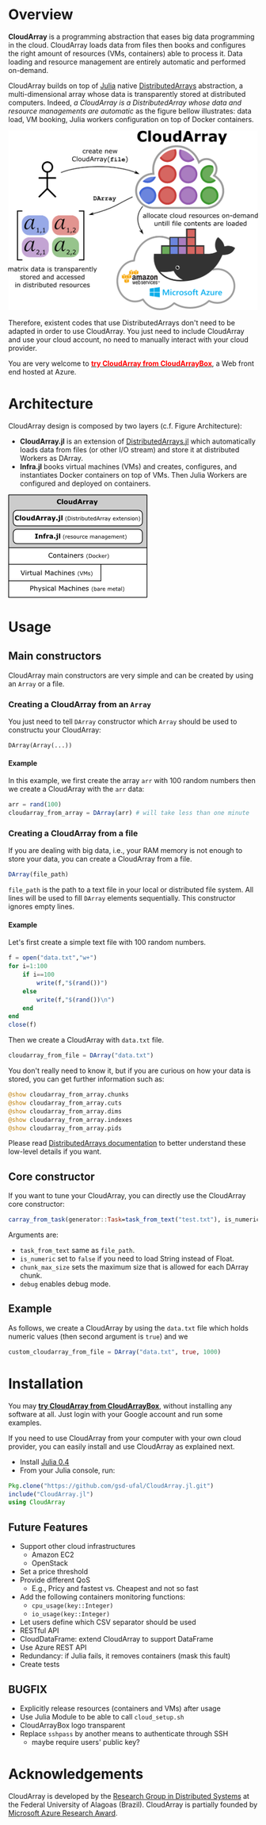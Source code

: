 # Overview

**CloudArray** is a programming abstraction that eases big data programming in the cloud. CloudArray loads data from files then books and configures the right amount of resources (VMs, containers) able to process it. Data loading and resource management are entirely automatic and performed on-demand. 

CloudArray builds on top of [Julia](http://julialang.org) native [DistributedArrays](https://github.com/JuliaParallel/DistributedArrays.jl) abstraction, a multi-dimensional array whose data is transparently stored at distributed computers. Indeed, _a CloudArray is a DistributedArray whose data and resource managements are automatic_ as the figure bellow illustrates: data load, VM booking, Julia workers configuration on top of Docker containers. 

![CloudArray Architecture](docs/figures/cloudarray_overview.png "CloudArray Architecture")

Therefore, existent codes that use DistributedArrays don't need to be adapted in order to use CloudArray. You just need to include CloudArray and use your cloud account, no need to manually interact with your cloud provider.

You are very welcome to [**<span style="color:red">try CloudArray from CloudArrayBox</span>**](http:/cloudarraybox.cloudapp.net/), a Web front end hosted at Azure.


# Architecture

CloudArray design is composed by two layers (c.f. Figure Architecture):

* **CloudArray.jl** is an extension of [DistributedArrays.jl](https://github.com/JuliaParallel/DistributedArrays.jl) which automatically loads data from files (or other I/O stream) and store it at distributed Workers as DArray.
* **Infra.jl** books virtual machines (VMs) and creates, configures, and instantiates Docker containers on top of VMs. Then Julia Workers are configured and deployed on containers. 
	
![CloudArray Architecture](docs/figures/cloudarray_layers.png "CloudArray Architecture")


# Usage

## Main constructors

CloudArray main constructors are very simple and can be created by using an `Array` or a file.

### Creating a CloudArray from an `Array`

You just need to tell `DArray` constructor which `Array` should be used to constructu your CloudArray:

```
DArray(Array(...))
```

#### Example 

In this example, we first create the array `arr` with 100 random numbers then we create a CloudArray with the `arr` data:

```Julia
arr = rand(100)
cloudarray_from_array = DArray(arr) # will take less than one minute
```


### Creating a CloudArray from a file

If you are dealing with big data, i.e., your RAM memory is not enough to store your data, you can create a CloudArray from a file.

```Julia
DArray(file_path)
```

```file_path``` is the path to a text file in your local or distributed file system. All lines will be used to fill `DArray` elements sequentially. This constructor ignores empty lines.


#### Example 

Let's first create a simple text file with 100 random numbers. 

```Julia
f = open("data.txt","w+")
for i=1:100
    if i==100
        write(f,"$(rand())")
    else
        write(f,"$(rand())\n")
    end    
end
close(f)
```

Then we create a CloudArray with `data.txt` file.

```Julia
cloudarray_from_file = DArray("data.txt")
```

You don't really need to know it, but if you are curious on how your data is stored, you can get further information such as:

```Julia
@show cloudarray_from_array.chunks
@show cloudarray_from_array.cuts
@show cloudarray_from_array.dims
@show cloudarray_from_array.indexes
@show cloudarray_from_array.pids
```

Please read [DistributedArrays documentation](https://github.com/JuliaParallel/DistributedArrays.jl) to better understand these low-level details if you want.

## Core constructor

If you want to tune your CloudArray, you can directly use the CloudArray core constructor:

```julia
carray_from_task(generator::Task=task_from_text("test.txt"), is_numeric::Bool=true, chunk_max_size::Int=1024*1024,debug::Bool=false)
```
Arguments are:

* ```task_from_text``` same as ```file_path```.
* ```is_numeric``` set to ```false``` if you need to load String instead of Float.
* ```chunk_max_size``` sets the maximum size that is allowed for each DArray chunk.
* ```debug``` enables debug mode.

## Example

As follows, we create a CloudArray by using the `data.txt` file which holds numeric values (then second argument is `true`) and we 

```Julia
custom_cloudarray_from_file = DArray("data.txt", true, 1000)
```

# Installation

You may [**try CloudArray from CloudArrayBox**](http:/cloudarraybox.cloudapp.net/), without installing any software at all. Just login with your Google account and run some examples.

If you need to use CloudArray from your computer with your own cloud provider, you can easily install and use CloudArray as explained next.

* Install [Julia 0.4](http://julialang.org/downloads/)
* From your Julia console, run:

```Julia
Pkg.clone("https://github.com/gsd-ufal/CloudArray.jl.git")
include("CloudArray.jl")
using CloudArray
```

## Future Features

* Support other cloud infrastructures
	* Amazon EC2
	* OpenStack
* Set a price threshold
* Provide different QoS
	* E.g., Pricy and fastest vs. Cheapest and not so fast
* Add the following containers monitoring functions:
	* ```cpu_usage(key::Integer)```
	* ```io_usage(key::Integer)```
* Let users define which CSV separator should be used
* RESTful API
* CloudDataFrame: extend CloudArray to support DataFrame
* Use Azure REST API
* Redundancy: if Julia fails, it removes containers (mask this fault)
* Create tests

## BUGFIX

* Explicitly release resources (containers and VMs) after usage
* Use Julia Module to be able to call ```cloud_setup.sh```
* CloudArrayBox logo transparent
* Replace `sshpass` by another means to authenticate through SSH
	* maybe require users' public key?

# Acknowledgements

CloudArray is developed by the [Research Group in Distributed Systems](https://sites.google.com/a/ic.ufal.br/andrelage/home/research-overview/research-team-in-distributed-systems-gsd) at the Federal University of Alagoas (Brazil). CloudArray is partially founded by [Microsoft Azure Research Award](http://research.microsoft.com/en-us/projects/azure/).

